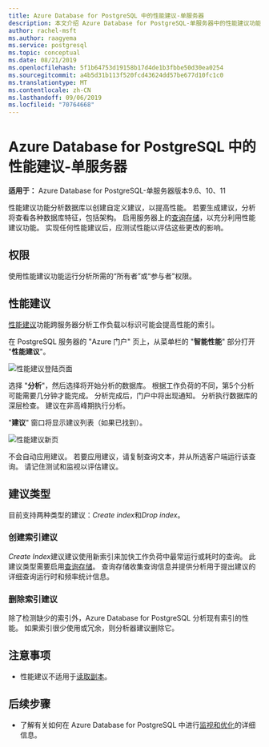 ```yaml
---
title: Azure Database for PostgreSQL 中的性能建议-单服务器
description: 本文介绍 Azure Database for PostgreSQL-单服务器中的性能建议功能。
author: rachel-msft
ms.author: raagyema
ms.service: postgresql
ms.topic: conceptual
ms.date: 08/21/2019
ms.openlocfilehash: 5f1b64753d19158b17d4de1b3fbbe50d30ea0254
ms.sourcegitcommit: a4b5d31b113f520fcd43624dd57be677d10fc1c0
ms.translationtype: MT
ms.contentlocale: zh-CN
ms.lasthandoff: 09/06/2019
ms.locfileid: "70764668"
---
```

# <a name="performance-recommendations-in-azure-database-for-postgresql---single-server"></a>Azure Database for PostgreSQL 中的性能建议-单服务器

**适用于：** Azure Database for PostgreSQL-单服务器版本9.6、10、11

性能建议功能分析数据库以创建自定义建议，以提高性能。 若要生成建议，分析将查看各种数据库特征，包括架构。 启用服务器上的[查询存储](concepts-query-store.md)，以充分利用性能建议功能。 实现任何性能建议后，应测试性能以评估这些更改的影响。 

## <a name="permissions"></a>权限
使用性能建议功能运行分析所需的“所有者”或“参与者”权限。

## <a name="performance-recommendations"></a>性能建议
[性能建议](concepts-performance-recommendations.md)功能跨服务器分析工作负载以标识可能会提高性能的索引。

在 PostgreSQL 服务器的 "Azure 门户" 页上，从菜单栏的 "**智能性能**" 部分打开 "**性能建议**"。

![性能建议登陆页面](./media/concepts-performance-recommendations/performance-recommendations-page.png)

选择 "**分析**"，然后选择将开始分析的数据库。 根据工作负荷的不同，第5个分析可能需要几分钟才能完成。 分析完成后，门户中将出现通知。 分析执行数据库的深层检查。 建议在非高峰期执行分析。 

"**建议**" 窗口将显示建议列表（如果已找到）。

![性能建议新页](./media/concepts-performance-recommendations/performance-recommendations-result.png)

不会自动应用建议。 若要应用建议，请复制查询文本，并从所选客户端运行该查询。 请记住测试和监视以评估建议。 

## <a name="recommendation-types"></a>建议类型

目前支持两种类型的建议：*Create index*和*Drop index*。

### <a name="create-index-recommendations"></a>创建索引建议
*Create Index*建议建议使用新索引来加快工作负荷中最常运行或耗时的查询。 此建议类型需要启用[查询存储](concepts-query-store.md)。 查询存储收集查询信息并提供分析用于提出建议的详细查询运行时和频率统计信息。

### <a name="drop-index-recommendations"></a>删除索引建议
除了检测缺少的索引外，Azure Database for PostgreSQL 分析现有索引的性能。 如果索引很少使用或冗余，则分析器建议删除它。

## <a name="considerations"></a>注意事项
* 性能建议不适用于[读取副本](concepts-read-replicas.md)。
## <a name="next-steps"></a>后续步骤
- 了解有关如何在 Azure Database for PostgreSQL 中进行[监视和优化](concepts-monitoring.md)的详细信息。

